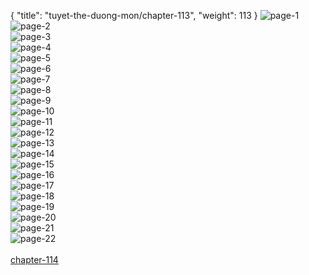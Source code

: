 { "title": "tuyet-the-duong-mon/chapter-113", "weight": 113 }
<img src="tuyet-the-duong-mon_0113_01-762a67bed597e6f0c6c2c14528e460a1.webp" alt="page-1" origin="http://1.bp.blogspot.com/-NMz7AOZylR0/WXnKkQ_vOeI/AAAAAAAAbu0/vsKByuehrAcqcFcn1GARC0YAXJqIy8CCwCLcBGAs/s1600/1.jpg?imgmax=0"><br/>
<img src="tuyet-the-duong-mon_0113_02-e92a9cdde26421e9684216af0d7e3499.webp" alt="page-2" origin="http://1.bp.blogspot.com/-xGKrgVErX0k/WXnKp1Ul18I/AAAAAAAAbvs/aw9jphtJ4ZAIbqLEXb3jy7V6kMwhVi50wCLcBGAs/s1600/3.jpg?imgmax=0"><br/>
<img src="tuyet-the-duong-mon_0113_03-f8609c6e8084533a3e408abe509d1d5f.webp" alt="page-3" origin="http://1.bp.blogspot.com/-nAXGnrVaJFI/WXnKqAW5UaI/AAAAAAAAbvw/qe2sj1lpdVMwNvqtRHR6tl7W333-AKbYQCLcBGAs/s1600/4.jpg?imgmax=0"><br/>
<img src="tuyet-the-duong-mon_0113_04-c26c79f253e8c496d6411b9f63b09535.webp" alt="page-4" origin="http://1.bp.blogspot.com/-o0D17UHdzlE/WXnKqQwiGQI/AAAAAAAAbv0/o8PikF6bJ2cbQJEyzIZy8TKU7Dgc4cbQQCLcBGAs/s1600/5.jpg?imgmax=0"><br/>
<img src="tuyet-the-duong-mon_0113_05-17c2e0d2bcdc6dee1f9a159bde782475.webp" alt="page-5" origin="http://1.bp.blogspot.com/-4Wo6ic3kH0I/WXnKqlOuCHI/AAAAAAAAbv4/Ekcu3zw5TnctZUUUyUREq26obH6zSXcCwCLcBGAs/s1600/6.jpg?imgmax=0"><br/>
<img src="tuyet-the-duong-mon_0113_06-1a1b304ceeba92815d6291758aaf3b4f.webp" alt="page-6" origin="http://1.bp.blogspot.com/-9yD4QlxVHbQ/WXnKrPKOUAI/AAAAAAAAbv8/SN1RBB2MVH4g4VcjoHvsssuLQSKaRr1WwCLcBGAs/s1600/7.jpg?imgmax=0"><br/>
<img src="tuyet-the-duong-mon_0113_07-ca83c5651ac242f35176bd6fca7a1c89.webp" alt="page-7" origin="http://1.bp.blogspot.com/-b1LeyoNQu08/WXnKrLUNNII/AAAAAAAAbwA/VcS_BOqhxLAljM1-AwWgKVwsMUz3D45OACLcBGAs/s1600/8.jpg?imgmax=0"><br/>
<img src="tuyet-the-duong-mon_0113_08-a351eeff6fa778a4118cd2a2e2f7ee51.webp" alt="page-8" origin="http://1.bp.blogspot.com/-N03YvrmQW0o/WXnKra-yaLI/AAAAAAAAbwE/qZQe_K17yS82BwCT_i4XoIdVEm7RxR0lgCLcBGAs/s1600/9.jpg?imgmax=0"><br/>
<img src="tuyet-the-duong-mon_0113_09-49136e5c9a881cd6eb02ca2397eb2f9a.webp" alt="page-9" origin="http://1.bp.blogspot.com/-h6_aNmjb-sQ/WXnKkaNjb9I/AAAAAAAAbuw/rEvcTagy1e8JNPRZXhsiIzxCoX72tiitwCLcBGAs/s1600/10.jpg?imgmax=0"><br/>
<img src="tuyet-the-duong-mon_0113_10-5accd82073aaea46265b49ac1260078f.webp" alt="page-10" origin="http://1.bp.blogspot.com/-tNQUKd7Xmg8/WXnKllSvf3I/AAAAAAAAbu4/9qlc_m7rrqI1fQ8_xMPs92dlOe5Ph9zrgCLcBGAs/s1600/11.jpg?imgmax=0"><br/>
<img src="tuyet-the-duong-mon_0113_11-8ef0169fdd8d8ef5cd6c030616cf6b77.webp" alt="page-11" origin="http://1.bp.blogspot.com/-TlU-RhRmEes/WXnKl4qx3NI/AAAAAAAAbu8/9F2sWCLnQlEsTx0-WaNPw0paHiS2vnL5ACLcBGAs/s1600/12.jpg?imgmax=0"><br/>
<img src="tuyet-the-duong-mon_0113_12-b974b9b15cfc380b248ddc980d293a26.webp" alt="page-12" origin="http://1.bp.blogspot.com/-Fdnk3TMpu8s/WXnKmMKH_NI/AAAAAAAAbvA/waPtkvFEYu0OATkdAjI9Pj_H0qEOQtLVgCLcBGAs/s1600/13.jpg?imgmax=0"><br/>
<img src="tuyet-the-duong-mon_0113_13-bb6e7161dc909d3b267da0975ef0091f.webp" alt="page-13" origin="http://1.bp.blogspot.com/-TTdB4tBXg4g/WXnKmju1AjI/AAAAAAAAbvE/2Dm5zN1h2PI0nsxYSEsMqaH_PU5aNG1AACLcBGAs/s1600/14.jpg?imgmax=0"><br/>
<img src="tuyet-the-duong-mon_0113_14-f6853d47a3b0e7203aaf4b6707d6e364.webp" alt="page-14" origin="http://1.bp.blogspot.com/-an4Vr0lZ41c/WXnKnCctkGI/AAAAAAAAbvI/Io1Skn6b9VwHksyMOYNIXyXO5bOzJN8lwCLcBGAs/s1600/15.jpg?imgmax=0"><br/>
<img src="tuyet-the-duong-mon_0113_15-5b6a6d938b6392ef2f10dfac463c63ce.webp" alt="page-15" origin="http://1.bp.blogspot.com/-gVk6TX18jEc/WXnKm1xctSI/AAAAAAAAbvM/Cutw8-0T0IsPrY2SVcEqtEEdq_OVMVjywCLcBGAs/s1600/16.jpg?imgmax=0"><br/>
<img src="tuyet-the-duong-mon_0113_16-19fd5eec29d1ec7d57eb256b0da12a3d.webp" alt="page-16" origin="http://1.bp.blogspot.com/-0gpzi3U45eg/WXnKnut4ieI/AAAAAAAAbvQ/YYQBkHnZVVMzh6CePP7DJhU0826Zxx9zgCLcBGAs/s1600/17.jpg?imgmax=0"><br/>
<img src="tuyet-the-duong-mon_0113_17-db84c74e4ca85779e8edac679f92c0c0.webp" alt="page-17" origin="http://1.bp.blogspot.com/-phTzzI9-rvs/WXnKn7UJ7RI/AAAAAAAAbvU/JhPQwz94mZUgnnYa0S5mWEoFO7_n8_ZMACLcBGAs/s1600/18.jpg?imgmax=0"><br/>
<img src="tuyet-the-duong-mon_0113_18-3acedef2170cb630e80186f4814d2c71.webp" alt="page-18" origin="http://1.bp.blogspot.com/-EuC_YyRguG4/WXnKoIKQDLI/AAAAAAAAbvY/p5POrezuiUwkkTe5A3HREkenVGhMP0V8ACLcBGAs/s1600/19.jpg?imgmax=0"><br/>
<img src="tuyet-the-duong-mon_0113_19-5971f5f226ba1ebc4ab3983dc17e4127.webp" alt="page-19" origin="http://1.bp.blogspot.com/-EPvei1U9CS4/WXnKooo7PqI/AAAAAAAAbvc/PZYH01FIUYgDKi1RFiE5Nt2ubDzHWswcACLcBGAs/s1600/20.jpg?imgmax=0"><br/>
<img src="tuyet-the-duong-mon_0113_20-2d0d50141d496d21e5aa501c79b11fd1.webp" alt="page-20" origin="http://1.bp.blogspot.com/-8W3eL-9IFe0/WXnKo1uY1GI/AAAAAAAAbvg/WpHig48OaiIRgv8lKUKm2UyvE5QH5xBAQCLcBGAs/s1600/21.jpg?imgmax=0"><br/>
<img src="tuyet-the-duong-mon_0113_21-41e91c481985580bebe0a9e7a6e64933.webp" alt="page-21" origin="http://1.bp.blogspot.com/-efwvJmmjJaM/WXnKpCqplgI/AAAAAAAAbvk/3DMUDWmjV4oaLU4LF9wxvq1eB9dFtCKugCLcBGAs/s1600/22.jpg?imgmax=0"><br/>
<img src="tuyet-the-duong-mon_0113_22-7750c97972ce8369d9dc2d6cb5d28b2b.webp" alt="page-22" origin="http://1.bp.blogspot.com/-3XwTLDhDHSA/WXnKpSI-PQI/AAAAAAAAbvo/7EvPvvT3QKQMU66B05WBAITz87WTfsv-ACLcBGAs/s1600/23.jpg?imgmax=0"><br/>
<br/><a class="nextchap" href="/tuyet-the-duong-mon/chapter-114">chapter-114</a>
